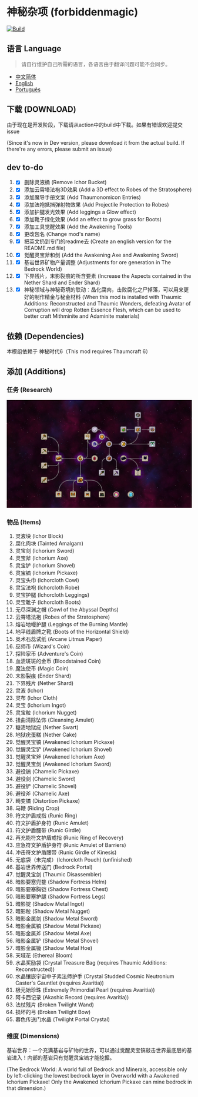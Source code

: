 # 神秘杂项 (forbiddenmagic)

 [![Build](https://github.com/KELETU66666/forbiddenmagicre/actions/workflows/main.yml/badge.svg?branch=backport)](https://github.com/KELETU66666/forbiddenmagicre/actions/workflows/main.yml)

## 语言 Language
> 请自行维护自己所需的语言，各语言由于翻译问题可能不会同步。

- [中文简体](./README.md)
- [English](./doc/en_us/README.md)
- [Português](./doc/pt_br/README.md)

## 下载 (DOWNLOAD)
由于现在是开发阶段，下载请从action中的build中下载。如果有错误欢迎提交issue

(Since it's now in Dev version, please download it from the actual build. If there're any errors, please submit an issue)

## dev to-do

1. - [x] 删除灵液桶 (Remove Ichor Bucket)
2. - [x] 添加云霄塔法袍3D效果 (Add a 3D effect to Robes of the Stratosphere)
3. - [x] 添加魔导手册文案 (Add Thaumonomicon Entries)
4. - [x] 添加法袍抵挡弹射物效果 (Add Projectile Protection to Robes)
5. - [x] 添加护腿发光效果 (Add leggings a Glow effect)
6. - [x] 添加靴子绿化效果 (Add an effect to grow grass for Boots)
7. - [x] 添加工具觉醒效果 (Add the Awakening Tools)
8. - [x] 更改包名 (Change mod's name)
9. - [x] 把英文扔到专门的readme去 (Create an english version for the README.md file)
10. - [x] 觉醒灵宝斧和剑 (Add the Awakening Axe and Awakening Sword)
11. - [x] 基岩世界矿物产量调整 (Adjustments for ore generation in The Bedrock World)
12. - [x] 下界残片，末影裂痕的所含要素 (Increase the Aspects contained in the Nether Shard and Ender Shard)
13. - [x] 神秘领域与神秘奇境的联动：晶化腐肉，击败腐化之尸掉落，可以用来更好的制作精金与秘金材料 (When this mod is installed with Thaumic Additions: Reconstructed and Thaumic Wonders, defeating Avatar of Corruption will drop Rotten Essence Flesh, which can be used to better craft Mithminite and Adaminite materials)

## 依赖 (Dependencies)

本模组依赖于 神秘时代6（This mod requires Thaumcraft 6）

## 添加 (Additions)

### 任务 (Research)

![添加的任务](./doc/zh_cn/image/研究.png)

### 物品 (Items)

01. 灵液块 (Ichor Block)
02. 腐化肉块 (Tainted Amalgam)
03. 灵宝剑 (Ichorium Sword)
04. 灵宝斧 (Ichorium Axe)
05. 灵宝铲 (Ichorium Shovel)
06. 灵宝镐 (Ichorium Pickaxe)
07. 灵宝头巾 (Ichorcloth Cowl)
08. 灵宝法袍 (Ichorcloth Robe)
09. 灵宝护腿 (Ichorcloth Leggings)
10. 灵宝靴子 (Ichorcloth Boots)
11. 无尽深渊之帽 (Cowl of the Abyssal Depths)
12. 云霄塔法袍 (Robes of the Stratosphere)
13. 熔岩地幔护腿 (Leggings of the Burning Mantle)
14. 地平线盾牌之靴 (Boots of the Horizontal Shield)
15. 奥术石蕊试纸 (Arcane Litmus Paper)
16. 巫师币 (Wizard's Coin)
17. 探险家币 (Adventure's Coin)
18. 血渍斑斑的金币 (Bloodstained Coin)
19. 魔法使币 (Magic Coin)
20. 末影裂痕 (Ender Shard)
21. 下界残片 (Nether Shard)
22. 灵液 (Ichor)
23. 灵布 (Ichor Cloth)
24. 灵宝 (Ichorium Ingot)
25. 灵宝粒 (Ichorium Nugget)
26. 扭曲清除坠饰 (Cleansing Amulet)
27. 糖渍地狱疣 (Nether Swart)
28. 地狱疣蛋糕 (Nether Cake)
29. 觉醒灵宝镐 (Awakened Ichorium Pickaxe)
30. 觉醒灵宝铲 (Awakened Ichorium Shovel)
31. 觉醒灵宝斧 (Awakened Ichorium Axe)
32. 觉醒灵宝剑 (Awakened Ichorium Sword)
33. 避役镐 (Chamelic Pickaxe)
34. 避役剑 (Chamelic Sword)
35. 避役铲 (Chamelic Shovel)
36. 避役斧 (Chamelic Axe)
37. 畸变镐 (Distortion Pickaxe)
38. 马鞭 (Riding Crop)
39. 符文护盾戒指 (Runic Ring)
40. 符文护盾护身符 (Runic Amulet)
41. 符文护盾腰带 (Runic Girdle)
42. 再充能符文护盾戒指 (Runic Ring of Recovery)
43. 应急符文护盾护身符 (Runic Amulet of Barriers)
44. 冲击符文护盾腰带 (Runic Girdle of Kinesis)
45. 无底袋（未完成）(Ichorcloth Pouch) (unfinished)
46. 基岩世界传送门 (Bedrock Portal)
47. 觉醒灵宝剑 (Thaumic Disassembler)
48. 暗影要塞兜鍪 (Shadow Fortress Helm)
49. 暗影要塞胸铠 (Shadow Fortress Chest)
50. 暗影要塞护腿 (Shadow Fortress Legs)
51. 暗影锭 (Shadow Metal Ingot)
52. 暗影粒 (Shadow Metal Nugget)
53. 暗影金属剑 (Shadow Metal Sword)
54. 暗影金属镐 (Shadow Metal Pickaxe)
55. 暗影金属斧 (Shadow Metal Axe)
56. 暗影金属铲 (Shadow Metal Shovel)
57. 暗影金属锄 (Shadow Metal Hoe)
58. 天域花 (Ethereal Bloom)
59. 水晶奖励袋 (Crystal Treasure Bag (requires Thaumic Additions: Reconstructed))
60. 水晶镶嵌宇宙中子素法师护手 (Crystal Studded Cosmic Neutronium Caster's Gauntlet (requires Avaritia))
61. 极元始珍珠 (Extremely Primordial Pearl (requires Avaritia))
62. 阿卡西记录 (Akashic Record (requires Avaritia))
63. 法杖残片 (Broken Twilight Wand)
64. 损坏的弓 (Broken Twilight Bow)
65. 暮色传送门水晶 (Twilight Portal Crystal)

### 维度 (Dimensions)

基岩世界：一个充满基岩与矿物的世界，可以通过觉醒灵宝镐敲击世界最底层的基岩进入！内部的基岩只有觉醒灵宝镐才能挖掘。

(The Bedrock World: A world full of Bedrock and Minerals, accessible only by left-clicking the lowest bedrock layer in Overworld with a Awakened Ichorium Pickaxe! Only the Awakened Ichorium Pickaxe can mine bedrock in that dimension.)
